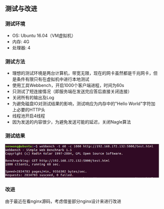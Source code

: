 ## 测试与改进

### 测试环境

* OS: Ubuntu 16.04（VM虚拟机）
* 内存: 4G
* 处理器: 4

### 测试方法

* 理想的测试环境是两台计算机，带宽无限，现在的网卡虽然都是千兆网卡，但是条件有限只有在虚拟机中进行本地测试
* 使用工具Webbench，开启1000个客户端进程，时间为60s
* 只测试了短连接情况（即服务端在发送完应答后直接关闭连接）
* 关闭所有的输出及Log
* 为避免磁盘IO对测试结果的影响，测试响应为内存中的"Hello World"字符加上必要的HTTP头
* 线程池开启4线程
* 因为发送的内容很少，为避免发送可能的延迟，关闭Nagle算法

### 测试结果


<div align=center ><img src="https://github.com/wangsen1994/web_server/blob/master/datum/test.png"/></div>

### 改进

由于最近在看nginx源码，考虑借鉴部分nginx设计来进行改进
